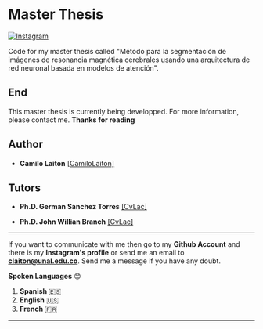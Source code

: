 # Master Thesis

[![Instagram](https://img.shields.io/static/v1?label=insta&logo=instagram&message=camilo_laiton&color=purple "camilo's insta")](https://www.instagram.com/camilo_laiton/ "profil")

Code for my master thesis called "Método para la segmentación de imágenes de resonancia magnética 
cerebrales usando una arquitectura de red neuronal basada en modelos de atención".
  
## End
  This master thesis is currently being developped. For more information, please contact me.
  **Thanks for reading**

## Author
- **Camilo Laiton** [[CamiloLaiton]](https://github.com/camilolaiton)

## Tutors
- **Ph.D. German Sánchez Torres** [[CvLac]](https://scienti.minciencias.gov.co/cvlac/visualizador/generarCurriculoCv.do?cod_rh=0000479918)

- **Ph.D. John Willian Branch** [[CvLac]](https://scienti.minciencias.gov.co/cvlac/visualizador/generarCurriculoCv.do?cod_rh=0000027090)

------------
If you want to communicate with me then go to my **Github Account** and there is my **Instagram's profile** or send me an email to **claiton@unal.edu.co**. Send me a message if you have any doubt.

**Spoken Languages** :blush:
1. **Spanish** :es:
2. **English** :us:
3. **French** :fr:

------------